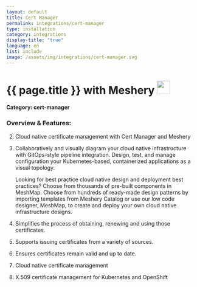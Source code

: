 ```yaml
---
layout: default
title: Cert Manager
permalink: integrations/cert-manager
type: installation
category: integrations
display-title: "true"
language: en
list: include
image: /assets/img/integrations/cert-manager.svg
---
```


<h1>{{ page.title }} with Meshery <img src="{{ page.image }}" style="width: 35px; height: 35px;" /></h1>


#### Category: cert-manager

### Overview & Features:
2. Cloud native certificate management with Cert Manager and Meshery

4. 
    Collaboratively and visually diagram your cloud native infrastructure with GitOps-style pipeline integration. Design, test, and manage configuration your Kubernetes-based, containerized applications as a visual topology.



    Looking for best practice cloud native design and deployment best practices? Choose from thousands of pre-built components in MeshMap. Choose from hundreds of ready-made design patterns by importing templates from Meshery Catalog or use our low code designer, MeshMap, to create and deploy your own cloud native infrastructure designs.



5. Simplifies the process of obtaining, renewing and using those certificates.

6. Supports issuing certificates from a variety of sources.

7. Ensures certificates remain valid and up to date.

8. Cloud native certificate management

9. X.509 certificate management for Kubernetes and OpenShift

